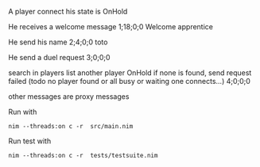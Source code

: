 A player connect
his state is OnHold

He receives a welcome message
1;18;0;0
Welcome apprentice

He send his name
2;4;0;0
toto

He send a duel request
3;0;0;0

search in players list another player OnHold
if none is found, send request failed (todo no player found or all busy or waiting one connects...)
4;0;0;0

other messages are proxy messages


Run with

```
nim --threads:on c -r  src/main.nim
```

Run test with

```
nim --threads:on c -r  tests/testsuite.nim
```
